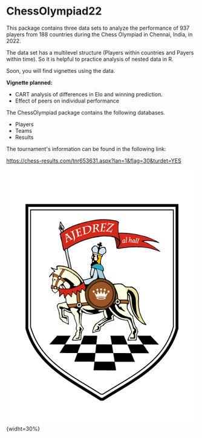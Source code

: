 # ChessOlympiad22

This package contains three data sets to analyze the performance of 937 players from 188 countries during the Chess Olympiad in Chennai, India, in 2022.

The data set has a multilevel structure (Players within countries and Payers within time). So it is helpful to practice analysis of nested data in R. 

Soon, you will find vignettes using the data. 

**Vignette planned:**

* CART analysis of differences in Elo and winning prediction. 
* Effect of peers on individual performance

The ChessOlympiad package contains the following databases.

* Players
* Teams
* Results

The tournament's information can be found in the following link:

https://chess-results.com/tnr653631.aspx?lan=1&flag=30&turdet=YES

![](inst/ChessOlympiad22.gif){widht=30%}
